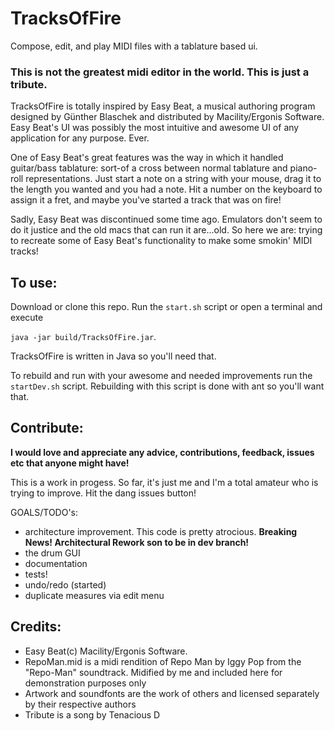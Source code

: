 # TracksOfFire

Compose, edit, and play MIDI files with a tablature based ui.


### This is not the greatest midi editor in the world. This is just a tribute.

TracksOfFire is totally inspired by Easy Beat, a musical authoring program designed by Günther Blaschek and distributed by Macility/Ergonis Software. Easy Beat's UI was possibly the most intuitive and awesome UI of any application for any purpose. Ever.

One of Easy Beat's great features was the way in which it handled guitar/bass tablature:  sort-of a cross between normal tablature and piano-roll representations. Just start a note on a string with your mouse, drag it to the length you wanted and you had a note. Hit a number on the keyboard to assign it a fret, and maybe you've started a track that was on fire!

Sadly, Easy Beat was discontinued some time ago. Emulators don't seem to do it justice and the old macs that can run it are...old. So here we are: trying to recreate some of Easy Beat's functionality to make some smokin' MIDI tracks!

## To use:
Download or clone this repo. Run the `start.sh` script or open a terminal and execute

`java -jar build/TracksOfFire.jar`.

TracksOfFire is written in Java so you'll need that.

To rebuild and run with your awesome and needed improvements run the `startDev.sh` script. Rebuilding with this script is done with ant so you'll want that.

## Contribute:
**I would love and appreciate any advice, contributions, feedback, issues etc that anyone might have!**

This is a work in progess. So far, it's just me and I'm a total amateur who is trying to improve. Hit the dang issues button!

GOALS/TODO's:
- architecture improvement. This code is pretty atrocious. **Breaking News! Architectural Rework son to be in dev branch!**
- the drum GUI
- documentation
- tests!
- undo/redo (started)
- duplicate measures via edit menu

## Credits:
- Easy Beat(c) Macility/Ergonis Software.
- RepoMan.mid is a midi rendition of Repo Man by Iggy Pop from the "Repo-Man" soundtrack. Midified by me and included here for demonstration purposes only
- Artwork and soundfonts are the work of others and licensed separately by their respective authors
- Tribute is a song by Tenacious D
